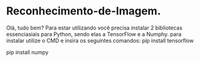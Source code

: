 # Reconhecimento-de-Imagem.

Olá, tudo bem?
Para estar utilizando você precisa instalar 2 bibliotecas essenciasiais para Python, sendo elas a TensorFlow e a Numphy.
para instalar utilize o CMD e insira os seguintes comandos:
pip install tensorflow <br>

pip install numpy<br>
